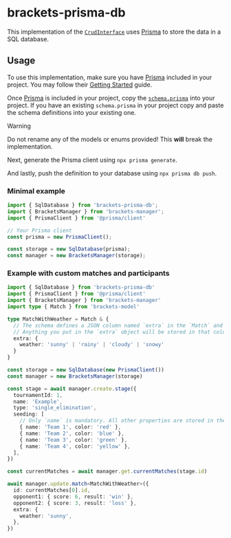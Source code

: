# brackets-prisma-db

This implementation of the [`CrudInterface`](https://drarig29.github.io/brackets-docs/reference/manager/interfaces/CrudInterface.html)
uses [Prisma](https://www.prisma.io/) to store the data in a SQL database.

## Usage

To use this implementation, make sure you have [Prisma](https://www.prisma.io/) included in your project. You may follow their [Getting Started](https://www.prisma.io/docs/getting-started) guide.

Once [Prisma](https://www.prisma.io/) is included in your project, copy the [`schema.prisma`](./prisma/schema.prisma) into your project.
If you have an existing `schema.prisma` in your project copy and paste the schema definitions into your existing one.

> [!WARNING]  
> Do not rename any of the models or enums provided! This **will** break the implementation.

Next, generate the Prisma client using `npx prisma generate`.

And lastly, push the definition to your database using `npx prisma db push`.

### Minimal example

```typescript
import { SqlDatabase } from 'brackets-prisma-db';
import { BracketsManager } from 'brackets-manager';
import { PrismaClient } from '@prisma/client'

// Your Prisma client
const prisma = new PrismaClient();

const storage = new SqlDatabase(prisma);
const manager = new BracketsManager(storage);
```

### Example with custom matches and participants

```typescript
import { SqlDatabase } from 'brackets-prisma-db'
import { PrismaClient } from '@prisma/client'
import { BracketsManager } from 'brackets-manager'
import type { Match } from 'brackets-model'

type MatchWithWeather = Match & {
  // The schema defines a JSON column named `extra` in the `Match` and `MatchGame` tables.
  // Anything you put in the `extra` object will be stored in that column.
  extra: {
    weather: 'sunny' | 'rainy' | 'cloudy' | 'snowy'
  }
}

const storage = new SqlDatabase(new PrismaClient())
const manager = new BracketsManager(storage)

const stage = await manager.create.stage({
  tournamentId: 1,
  name: 'Example',
  type: 'single_elimination',
  seeding: [
    // Only `name` is mandatory. All other properties are stored in the `Participant` table rows.
    { name: 'Team 1', color: 'red' },
    { name: 'Team 2', color: 'blue' },
    { name: 'Team 3', color: 'green' },
    { name: 'Team 4', color: 'yellow' },
  ],
})

const currentMatches = await manager.get.currentMatches(stage.id)

await manager.update.match<MatchWithWeather>({
  id: currentMatches[0].id,
  opponent1: { score: 6, result: 'win' },
  opponent2: { score: 3, result: 'loss' },
  extra: {
    weather: 'sunny',
  },
})
```
